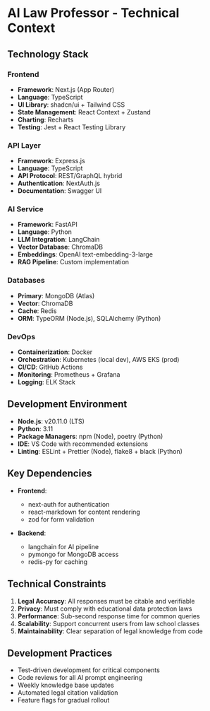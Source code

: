 # AI Law Professor - Technical Context

## Technology Stack

### Frontend
- **Framework**: Next.js (App Router)
- **Language**: TypeScript
- **UI Library**: shadcn/ui + Tailwind CSS
- **State Management**: React Context + Zustand
- **Charting**: Recharts
- **Testing**: Jest + React Testing Library

### API Layer
- **Framework**: Express.js
- **Language**: TypeScript
- **API Protocol**: REST/GraphQL hybrid
- **Authentication**: NextAuth.js
- **Documentation**: Swagger UI

### AI Service
- **Framework**: FastAPI
- **Language**: Python
- **LLM Integration**: LangChain
- **Vector Database**: ChromaDB
- **Embeddings**: OpenAI text-embedding-3-large
- **RAG Pipeline**: Custom implementation

### Databases
- **Primary**: MongoDB (Atlas)
- **Vector**: ChromaDB
- **Cache**: Redis
- **ORM**: TypeORM (Node.js), SQLAlchemy (Python)

### DevOps
- **Containerization**: Docker
- **Orchestration**: Kubernetes (local dev), AWS EKS (prod)
- **CI/CD**: GitHub Actions
- **Monitoring**: Prometheus + Grafana
- **Logging**: ELK Stack

## Development Environment
- **Node.js**: v20.11.0 (LTS)
- **Python**: 3.11
- **Package Managers**: npm (Node), poetry (Python)
- **IDE**: VS Code with recommended extensions
- **Linting**: ESLint + Prettier (Node), flake8 + black (Python)

## Key Dependencies
- **Frontend**:
  - next-auth for authentication
  - react-markdown for content rendering
  - zod for form validation

- **Backend**:
  - langchain for AI pipeline
  - pymongo for MongoDB access
  - redis-py for caching

## Technical Constraints
1. **Legal Accuracy**: All responses must be citable and verifiable
2. **Privacy**: Must comply with educational data protection laws
3. **Performance**: Sub-second response time for common queries
4. **Scalability**: Support concurrent users from law school classes
5. **Maintainability**: Clear separation of legal knowledge from code

## Development Practices
- Test-driven development for critical components
- Code reviews for all AI prompt engineering
- Weekly knowledge base updates
- Automated legal citation validation
- Feature flags for gradual rollout
